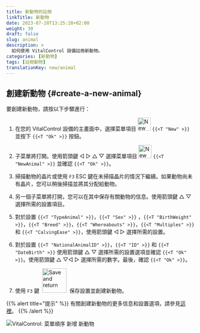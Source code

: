 ```yaml
---
title: 新動物的註冊
linkTitle: 新動物
date: 2023-07-28T13:25:28+02:00
weight: 30
draft: false
slug: animal
description: >
  如何使用 VitalControl 設備註冊新動物。
categories: [新動物]
tags: [註冊動物]
translationKey: new/animal
---
```

## 創建新動物 {#create-a-new-animal}

要創建新動物，請按以下步驟進行：

1. 在您的 VitalControl 設備的主畫面中，選擇菜單項目 <img src="/icons/main/new-animal.svg" width="35" align="bottom" alt="New animal" /> `{{<T "New" >}}` 並按下 `{{<T "Ok" >}}` 按鈕。

2. 子菜單將打開。使用箭頭鍵 ◁ ▷ △ ▽ 選擇菜單項目 <img src="/icons/main/new-animal.svg" width="35" align="bottom" alt="New animal" /> `{{<T "NewAnimal" >}}` 並確認 `{{<T "Ok" >}}`。

3. 掃描動物的晶片或使用 `F3` ESC 鍵在未掃描晶片的情況下繼續。如果動物尚未有晶片，您可以稍後掃描並將其分配給動物。

4. 另一個子菜單將打開，您可以在其中保存有關動物的信息。使用箭頭鍵 △ ▽ 選擇所需的設置項目。

5. 對於設置 `{{<T "TypeAnimal" >}}`，`{{<T "Sex" >}}` ，`{{<T "BirthWeight" >}}`，`{{<T "Breed" >}}`，`{{<T "Whereabouts" >}}`，`{{<T "Multiples" >}}` 和 `{{<T "CalvingEase" >}}`，使用箭頭鍵 ◁ ▷ 選擇所需的設置。

6. 對於設置 `{{<T "NationalAnimalID" >}}`，`{{<T "ID" >}}` 和 `{{<T "DateBirth" >}}` 使用箭頭鍵 △ ▽ 選擇所需的設置選項並確認 `{{<T "Ok" >}}`。使用箭頭鍵 △ ▽◁ ▷ 選擇所需的數字。最後，確認 `{{<T "Ok" >}}`。

7. 使用 `F3` 鍵 &nbsp;<img src="/icons/footer/save_exit.svg" width="65" align="bottom" alt="Save and return" />&nbsp; 保存設置並創建新動物。

{{% alert title="提示" %}}
有關創建新動物的更多信息和設置選項，請參見[這裡](../../settings/animal-registration/)。 
{{% /alert %}}

![VitalControl: 菜單順序 新增 新動物](../images/new.png "建立新動物")
